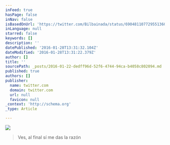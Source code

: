 ```yaml
---
inFeed: true
hasPage: false
inNav: false
isBasedOnUrl: 'https://twitter.com/Bilbainada/status/690481107729551360'
inLanguage: null
starred: false
keywords: []
description: ''
datePublished: '2016-01-28T13:31:32.104Z'
dateModified: '2016-01-28T13:31:22.379Z'
author: []
title: ''
sourcePath: _posts/2016-01-22-dedff96d-52f6-4744-94ca-b4058c802094.md
published: true
authors: []
publisher:
  name: twitter.com
  domain: twitter.com
  url: null
  favicon: null
_context: 'http://schema.org'
_type: Article

---
```

![](https://s3-us-west-2.amazonaws.com/the-grid-img/p/713a64146b1954f423aa7a95e9ef93c7bbc97f2c.jpg)

> Ves, al final sí me das la razón